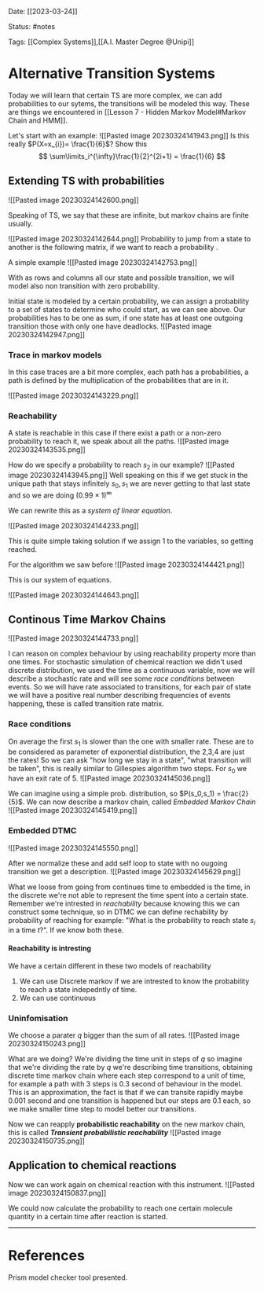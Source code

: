 Date: [[2023-03-24]]

Status: #notes

Tags: [[Complex Systems]],[[A.I. Master Degree @Unipi]]

# Alternative Transition Systems

Today we will learn that certain TS are more complex, we can add probabilities to our sytems, the transitions will be modeled this way. These are things we encountered in [[Lesson 7 - Hidden Markov Model#Markov Chain and HMM]].


Let's start with an example:
![[Pasted image 20230324141943.png]]
Is this really $P(X=x_{i})= \frac{1}{6}$?
Show this
$$
\sum\limits_i^{\infty}\frac{1}{2}^{2i+1} = \frac{1}{6}
$$

## Extending TS with probabilities
![[Pasted image 20230324142600.png]]

Speaking of TS, we say that these are infinite, but markov chains are finite usually.

![[Pasted image 20230324142644.png]]
Probability to jump from a state to another is the following matrix, if we want to reach a probability .

A simple example
![[Pasted image 20230324142753.png]]

With as rows and columns all our state and possible transition, we will model also non transition with zero probability.

Initial state is modeled by a certain probability, we can assign a probability to a set of states to determine who could start, as we can see above. Our probabilities has to be one as sum, if one state has at least one outgoing transition those with only one have deadlocks.
![[Pasted image 20230324142947.png]]

### Trace in markov models
In this case traces are a bit more complex, each path has a probabilities, a path is defined by the multiplication of the probabilities that are in it.

![[Pasted image 20230324143229.png]]
### Reachability

A state is reachable in this case if there exist a path or a non-zero probability to reach it, we speak about all the paths.
![[Pasted image 20230324143535.png]]


How do we specify a probability to reach $s_2$ in our example?
![[Pasted image 20230324143945.png]]
Well speaking on this if we get stuck in the unique path that stays infinitely $s_0,s_1$ we are never getting to that last state and so we are doing $(0.99 \times 1)^{\infty}$

We can rewrite this as a *system of linear equation*.

![[Pasted image 20230324144233.png]]

This is quite simple taking solution if we assign 1 to the variables, so getting reached.

For the algorithm we saw before
![[Pasted image 20230324144421.png]]

This is our system of equations.


![[Pasted image 20230324144643.png]]

## Continous Time Markov Chains 

![[Pasted image 20230324144733.png]]

I can reason on complex behaviour by using reachability property more than one times. For stochastic simulation of chemical reaction we didn't used discrete distribution, we used the time as a continuous variable, now we will describe a stochastic rate and will see some *race conditions* between events. So we will have rate associated to transitions, for each pair of state we will have a positive real number describing frequencies of events happening, these is called transition rate matrix.


### Race conditions 
On average the first $s_1$ is slower than the one with smaller rate. These are to be considered as parameter of exponential distribution, the 2,3,4 are just the rates! So we can ask "how long we stay in a state", "what transition will be taken", this is really similar to Gillespies algorithm two steps. For $s_0$ we have an exit rate of 5. 
![[Pasted image 20230324145036.png]]

We can imagine using a simple prob. distribution, so $P(s_0,s_1) = \frac{2}{5}$. We can now describe a markov chain, called *Embedded Markov Chain*
![[Pasted image 20230324145419.png]]

### Embedded DTMC
![[Pasted image 20230324145550.png]]

After we normalize these and add self loop to state with no ougoing transition we get a description.
![[Pasted image 20230324145629.png]]

What we loose from going from continues time to embedded is the time, in the discrete we're not able to represent the time spent into a certain state. Remember we're intrested in *reachability* because knowing this we can construct some technique, so in DTMC we can define rechability by probability of reaching for example: "What is the probability to reach state $s_i$ in a time $t$?". If we know both these.

#### Reachability is intresting

We have a certain different in these two models of reachability

1. We can use Discrete markov if we are intrested to know the probability to reach a state indepedntly of time. 
2. We can use continuous 

### Uninfomisation

We choose a parater $q$ bigger than the sum of all rates.
![[Pasted image 20230324150243.png]]

What are we doing? We're dividing the time unit in steps of $q$ so imagine that we're dividing the rate by $q$ we're describing time transitions, obtaining discrete time markov chain where each step correspond to a unit of time, for example a path with 3 steps is 0.3 second of behaviour in the model. This is an approximation, the fact is that if we can transite rapidly maybe 0.001 second and one transition is happened but our steps are 0.1 each, so we make smaller time step to model better our  transitions.



Now we can reapply **probabilistic reachability** on the new markov chain, this is called ***Transient probabilistic reachability***
![[Pasted image 20230324150735.png]]


## Application to chemical reactions

Now we can work again on chemical reaction with this instrument.
![[Pasted image 20230324150837.png]]

We could now calculate the probability to reach one certain molecule quantity in a certain time after reaction is started.

> 



---
# References

Prism model checker tool presented.
